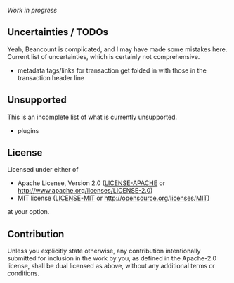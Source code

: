 _Work in progress_

## Uncertainties / TODOs

Yeah, Beancount is complicated, and I may have made some mistakes here.  Current list of uncertainties, which is certainly not comprehensive.

- metadata tags/links for transaction get folded in with those in the transaction header line

## Unsupported

This is an incomplete list of what is currently unsupported.

- plugins

## License

Licensed under either of

 * Apache License, Version 2.0
   ([LICENSE-APACHE](LICENSE-APACHE) or http://www.apache.org/licenses/LICENSE-2.0)
 * MIT license
   ([LICENSE-MIT](LICENSE-MIT) or http://opensource.org/licenses/MIT)

at your option.

## Contribution

Unless you explicitly state otherwise, any contribution intentionally submitted
for inclusion in the work by you, as defined in the Apache-2.0 license, shall be
dual licensed as above, without any additional terms or conditions.

